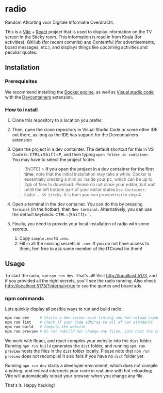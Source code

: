 # radio

Random Afkorting voor Digitale Informatie Overdracht.

This is a [Vite](https://vite.dev/) + [React](https://react.dev/) project that is used to display information on the TV
screen in the Sticky room. This information is read in from Koala (for activities), GitHub (for recent commits)
and Contentful (for advertisements, board messages, etc.), and displays things like upcoming activities and peculiar quotes.

## Installation

### Prerequisites

We recommend installing the [Docker engine](https://docs.docker.com/engine/), as well as [Visual studio code](https://code.visualstudio.com/) with the [Devcontainers](https://marketplace.visualstudio.com/items?itemName=ms-vscode-remote.remote-containers) extension.

### How to install

1.  Clone this repository to a location you prefer.
2.  Then, open the clone repository in Visual Studio Code or some other IDE out there, as long as the IDE has support for the Devcontainers extension
3.  Open the project in a dev containter. The default shortcut for this in VS Code is: <kbd>CTRL</kbd>+<kbd>Shift</kbd>+<kbd>P</kbd>, and then typing `open folder in container`. You may have to select the project folder.
    > [!NOTE] > **If you open the project in a dev container for the first time**, note that the initial installation may take a while. Docker is essentially creating a mini pc inside your pc, which can be up to 2gb of files to download. Please do not close your editor, but wait untill the left bottom part of your editor states `Dev Container: Radio - SV Sticky`. It is then you can proceed on to step 4.
4.  Open a terminal in the dev container. You can do this by pressing `Terminal` (in the hotbar), then `New terminal`. Alternatively, you can use the default keybinds: <kbd>CTRL</kbd>+(<kbd>Shift</kbd>)+<kbd>\`</kbd>.
5.  Finally, you need to provide your local installation of radio with some secrets.

    1.  Copy `sample.env` to `.env`.
    2.  Fill in all the missing secrets in `.env`. If you do not have access to them, feel free to ask some member of the ITCrowd for them!

## Usage

To start the radio, run `npm run dev`. That's all! Visit <http://localhost:5173>,
and if you provided all the right secrets, you'll see the radio running.
Also check <http://localhost:5173/?internal=true> to see the quotes and board ads.

### npm commands

Lets quickly display all posible ways to run and build radio:

```bash
npm run dev     # Starts a dev-server with linting and hot-reload capabilities!
npm run lint    # Check if your code adhires to all of our standards
npm run build   # Compile the website
npm run preview # Do not rebuild nor change any files, just host the compiled files
```

We work with React, and react compiles your website into the `dist` folder.
Running `npm run build` generates the `dist` folder, and running `npm run preview` hosts the files in the `dist` folder locally.
Please note that `npm run preview` does not recompile! It also fails if you have no `dist` folder yet.

Running `npm run dev` starts a developer enviroment, which does not compile anything, and instead
interprets your code in real time with hot-reloading; Vite will automatically reload your browser when you change any file.

That's it. Happy hacking!
